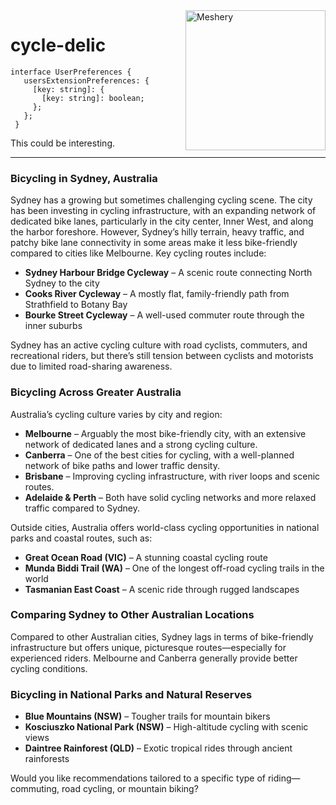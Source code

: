 <a href= "https://badges.layer5.io" >
  <img width="224px" align="right" src="https://badges.layer5.io/assets/badges/meshery/meshery.png" alt = "Meshery" />
</a>

# cycle-delic

```
interface UserPreferences {
   usersExtensionPreferences: {
     [key: string]: {
       [key: string]: boolean;
     };
   };
 }
```

This could be interesting.


----
### **Bicycling in Sydney, Australia**  
Sydney has a growing but sometimes challenging cycling scene. The city has been investing in cycling infrastructure, with an expanding network of dedicated bike lanes, particularly in the city center, Inner West, and along the harbor foreshore. However, Sydney’s hilly terrain, heavy traffic, and patchy bike lane connectivity in some areas make it less bike-friendly compared to cities like Melbourne. Key cycling routes include:  

- **Sydney Harbour Bridge Cycleway** – A scenic route connecting North Sydney to the city  
- **Cooks River Cycleway** – A mostly flat, family-friendly path from Strathfield to Botany Bay  
- **Bourke Street Cycleway** – A well-used commuter route through the inner suburbs  

Sydney has an active cycling culture with road cyclists, commuters, and recreational riders, but there’s still tension between cyclists and motorists due to limited road-sharing awareness.  

### **Bicycling Across Greater Australia**  
Australia’s cycling culture varies by city and region:  

- **Melbourne** – Arguably the most bike-friendly city, with an extensive network of dedicated lanes and a strong cycling culture.  
- **Canberra** – One of the best cities for cycling, with a well-planned network of bike paths and lower traffic density.  
- **Brisbane** – Improving cycling infrastructure, with river loops and scenic routes.  
- **Adelaide & Perth** – Both have solid cycling networks and more relaxed traffic compared to Sydney.  

Outside cities, Australia offers world-class cycling opportunities in national parks and coastal routes, such as:  

- **Great Ocean Road (VIC)** – A stunning coastal cycling route  
- **Munda Biddi Trail (WA)** – One of the longest off-road cycling trails in the world  
- **Tasmanian East Coast** – A scenic ride through rugged landscapes  

### **Comparing Sydney to Other Australian Locations**  
Compared to other Australian cities, Sydney lags in terms of bike-friendly infrastructure but offers unique, picturesque routes—especially for experienced riders. Melbourne and Canberra generally provide better cycling conditions.  

### **Bicycling in National Parks and Natural Reserves**  
- **Blue Mountains (NSW)** – Tougher trails for mountain bikers  
- **Kosciuszko National Park (NSW)** – High-altitude cycling with scenic views  
- **Daintree Rainforest (QLD)** – Exotic tropical rides through ancient rainforests  

Would you like recommendations tailored to a specific type of riding—commuting, road cycling, or mountain biking?
